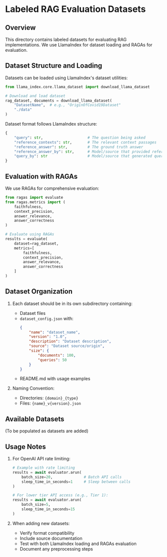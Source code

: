 # Labeled RAG Evaluation Datasets

## Overview
This directory contains labeled datasets for evaluating RAG implementations. We use LlamaIndex for dataset loading and RAGAs for evaluation.

## Dataset Structure and Loading
Datasets can be loaded using LlamaIndex's dataset utilities:

```python
from llama_index.core.llama_dataset import download_llama_dataset

# Download and load dataset
rag_dataset, documents = download_llama_dataset(
    "DatasetName",  # e.g., "OriginOfCovid19Dataset"
    "./data"
)
```

Dataset format follows LlamaIndex structure:
```python
{
    "query": str,                    # The question being asked
    "reference_contexts": str,       # The relevant context passages
    "reference_answer": str,         # The ground truth answer
    "reference_answer_by": str,      # Model/source that provided reference answer
    "query_by": str                  # Model/source that generated query
}
```

## Evaluation with RAGAs
We use RAGAs for comprehensive evaluation:

```python
from ragas import evaluate
from ragas.metrics import (
    faithfulness,
    context_precision,
    answer_relevance,
    answer_correctness
)

# Evaluate using RAGAs
results = evaluate(
    dataset=rag_dataset,
    metrics=[
        faithfulness,
        context_precision,
        answer_relevance,
        answer_correctness
    ]
)
```

## Dataset Organization
1. Each dataset should be in its own subdirectory containing:
   - Dataset files
   - `dataset_config.json` with:
     ```json
     {
         "name": "dataset_name",
         "version": "1.0",
         "description": "Dataset description",
         "source": "Dataset source/origin",
         "size": {
             "documents": 100,
             "queries": 50
         }
     }
     ```
   - README.md with usage examples

2. Naming Convention:
   - Directories: `{domain}_{type}`
   - Files: `{name}_v{version}.json`

## Available Datasets
(To be populated as datasets are added)

## Usage Notes
1. For OpenAI API rate limiting:
   ```python
   # Example with rate limiting
   results = await evaluator.arun(
       batch_size=20,              # Batch API calls
       sleep_time_in_seconds=1     # Sleep between calls
   )
   
   # For lower tier API access (e.g., Tier 1):
   results = await evaluator.arun(
       batch_size=5,
       sleep_time_in_seconds=15
   )
   ```

2. When adding new datasets:
   - Verify format compatibility
   - Include source documentation
   - Test with both LlamaIndex loading and RAGAs evaluation
   - Document any preprocessing steps
